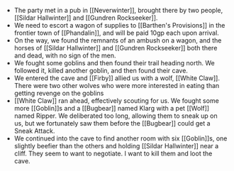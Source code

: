 - The party met in a pub in [[Neverwinter]], brought there by two people, [[Sildar Hallwinter]] and [[Gundren Rockseeker]].
- We need to escort a wagon of supplies to [[Barthen's Provisions]] in the frontier town of [[Phandalin]], and will be paid 10gp each upon arrival.
- On the way, we found the remnants of an ambush on a wagon, and the horses of [[Sildar Hallwinter]] and [[Gundren Rockseeker]] both there and dead, with no sign of the men.
- We fought some goblins and then found their trail heading north. We followed it, killed another goblin, and then found their cave.
- We entered the cave and [[Firby]] allied us with a wolf, [[White Claw]]. There were two other wolves who were more interested in eating than getting revenge on the goblins
- [[White Claw]] ran ahead, effectively scouting for us. We fought some more [[Goblin]]s and a [[Bugbear]] named Klarg with a pet [[Wolf]] named Ripper. We deliberated too long, allowing them to sneak up on us, but we fortunately saw them before the [[Bugbear]] could get a Sneak Attack.
- We continued into the cave to find another room with six [[Goblin]]s, one slightly beefier than the others and holding [[Sildar Hallwinter]] near a cliff. They seem to want to negotiate. I want to kill them and loot the cave.